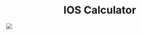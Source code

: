 <h1 align="center">IOS Calculator</h1>
<img src="https://user-images.githubusercontent.com/80741988/159166950-f3f2a55d-964b-4448-9941-3a957f5f96bd.png" height="auto" width="auto">
